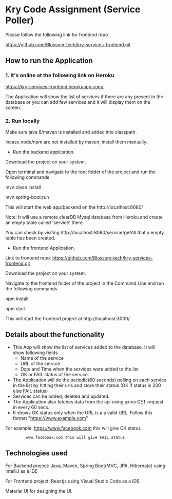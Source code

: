 # Kry Code Assignment (Service Poller)

Please follow the following link for frontend repo

https://github.com/Blossom-tech/kry-services-frontend.git

## How to run the Application 
### 1. It's online at the following link on Heroku

https://kry-services-frontend.herokuapp.com/

The Application will show the list of services if there are any present in the database or you can add few services and it will display them on the screen.

### 2. Run locally

Make sure java 8/maven is installed and added into classpath.

Incase node/npm are not installed by maven, install them manually.

- Run the backend application.

Download the project on your system.

Open terminal and navigate to the root folder of the project and run the following commands

mvn clean install

mvn spring-boot:run

This will start the web app/backend on the http://localhost:8080/

Note: It will use a remote clearDB Mysql database from Heroku and create an empty table called 'service' there.

You can check by visiting http://localhost:8080/service/getAll that a empty table has been created.

- Run the frontend Application.

Link to frontend repo: https://github.com/Blossom-tech/kry-services-frontend.git

Download the project on your system.

Navigate to the frontend folder of the project in the Command Line and run the following commands

npm install

npm start

This will start the frontend project at http://localhost:3000/

## Details about the functionality
- This App will show the list of services added to the database. It will show following fields
  - Name of the service
  - URL of the service
  - Date and Time when the services were added to the list
  - OK or FAIL status of the service.
- The Application will do the periodic(60 seconds) polling on each service in the list by hitting their urls and store their status (OK if status is 200 else FAIL status)
- Services can be added, deleted and updated.
- The Application also fetches data from the api using axios GET request in every 60 secs.
- It shows OK status only when the URL is a a valid URL. Follow this format "https://www.example.com"

For example: https://www.facebook.com this will give OK status

             www.facebook.com this will give FAIL status

## Technologies used
For Backend project: Java, Maven, Spring Boot(MVC, JPA, Hibernate) using IntelliJ as a IDE

For Frontend project: Reactjs using Visual Studio Code as a IDE.

Material UI for designing the UI.


